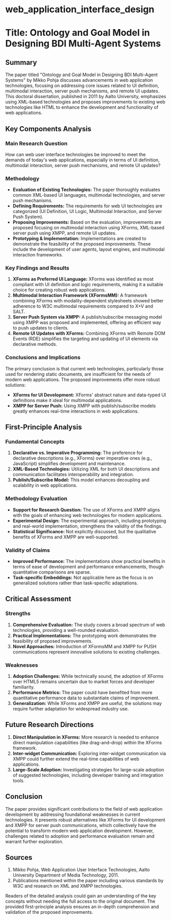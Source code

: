 # web_application_interface_design

# Title: Ontology and Goal Model in Designing BDI Multi-Agent Systems

## Summary
The paper titled "Ontology and Goal Model in Designing BDI Multi-Agent Systems" by Mikko Pohja discusses advancements in web application technologies, focusing on addressing core issues related to UI definition, multimodal interaction, server push mechanisms, and remote UI updates. This doctoral dissertation, published in 2011 by Aalto University, emphasizes using XML-based technologies and proposes improvements to existing web technologies like HTML to enhance the development and functionality of web applications.

## Key Components Analysis

### Main Research Question
How can web user interface technologies be improved to meet the demands of today's web applications, especially in terms of UI definition, multimodal interaction, server push mechanisms, and remote UI updates?

### Methodology
- **Evaluation of Existing Technologies:** The paper thoroughly evaluates common XML-based UI languages, multimodal technologies, and server push mechanisms.
- **Defining Requirements:** The requirements for web UI technologies are categorized (UI Definition, UI Logic, Multimodal Interaction, and Server Push System).
- **Proposing Improvements:** Based on the evaluation, improvements are proposed focusing on multimodal interaction using XForms, XML-based server push using XMPP, and remote UI updates.
- **Prototyping & Implementation:** Implementations are created to demonstrate the feasibility of the proposed improvements. These include the development of user agents, layout engines, and multimodal interaction frameworks.

### Key Findings and Results
1. **XForms as Preferred UI Language:** XForms was identified as most compliant with UI definition and logic requirements, making it a suitable choice for creating robust web applications.
2. **Multimodal Interaction Framework (XFormsMM):** A framework combining XForms with modality-dependent stylesheets showed better adherence to W3C multimodal requirements compared to X+V and SALT.
3. **Server Push System via XMPP:** A publish/subscribe messaging model using XMPP was proposed and implemented, offering an efficient way to push updates to clients.
4. **Remote UI Updates with XForms:** Combining XForms with Remote DOM Events (RDE) simplifies the targeting and updating of UI elements via declarative methods.

### Conclusions and Implications
The primary conclusion is that current web technologies, particularly those used for rendering static documents, are insufficient for the needs of modern web applications. The proposed improvements offer more robust solutions:
- **XForms for UI Development:** XForms' abstract nature and data-typed UI definitions make it ideal for multimodal applications.
- **XMPP for Server Push:** Using XMPP with publish/subscribe models greatly enhances real-time interactions in web applications.

## First-Principle Analysis

### Fundamental Concepts
1. **Declarative vs. Imperative Programming:** The preference for declarative descriptions (e.g., XForms) over imperative ones (e.g., JavaScript) simplifies development and maintenance.
2. **XML-Based Technologies:** Utilizing XML for both UI descriptions and communication facilitates interoperability and integration.
3. **Publish/Subscribe Model:** This model enhances decoupling and scalability in web applications.

### Methodology Evaluation
- **Support for Research Question:** The use of XForms and XMPP aligns with the goals of enhancing web technologies for modern applications.
- **Experimental Design:** The experimental approach, including prototyping and real-world implementation, strengthens the validity of the findings.
- **Statistical Significance:** Not explicitly discussed, but the qualitative benefits of XForms and XMPP are well-supported.

### Validity of Claims
- **Improved Performance:** The implementations show practical benefits in terms of ease of development and performance enhancements, though quantitative comparisons are sparse.
- **Task-specific Embeddings:** Not applicable here as the focus is on generalized solutions rather than task-specific adaptations.

## Critical Assessment

### Strengths
1. **Comprehensive Evaluation:** The study covers a broad spectrum of web technologies, providing a well-rounded evaluation.
2. **Practical Implementations:** The prototyping work demonstrates the feasibility of proposed improvements.
3. **Novel Approaches:** Introduction of XFormsMM and XMPP for PUSH communications represent innovative solutions to existing challenges.

### Weaknesses
1. **Adoption Challenges:** While technically sound, the adoption of XForms over HTML5 remains uncertain due to market forces and developer familiarity.
2. **Performance Metrics:** The paper could have benefited from more quantitative performance data to substantiate claims of improvement.
3. **Generalization:** While XForms and XMPP are useful, the solutions may require further adaptation for widespread industry use.

## Future Research Directions

1. **Direct Manipulation in XForms:** More research is needed to enhance direct manipulation capabilities (like drag-and-drop) within the XForms framework.
2. **Inter-widget Communication:** Exploring inter-widget communication via XMPP could further extend the real-time capabilities of web applications.
3. **Large-Scale Adoption:** Investigating strategies for large-scale adoption of suggested technologies, including developer training and integration tools.

## Conclusion

The paper provides significant contributions to the field of web application development by addressing foundational weaknesses in current technologies. It presents robust alternatives like XForms for UI development and XMPP for server push communications, which collectively have the potential to transform modern web application development. However, challenges related to adoption and performance evaluation remain and warrant further exploration.

## Sources
1. Mikko Pohja, Web Application User Interface Technologies, Aalto University Department of Media Technology, 2011.
2. Publications mentioned within the paper including various standards by W3C and research on XML and XMPP technologies.

Readers of the detailed analysis could gain an understanding of the key concepts without needing the full access to the original document. The provided first-principle analysis ensures an in-depth comprehension and validation of the proposed improvements.
